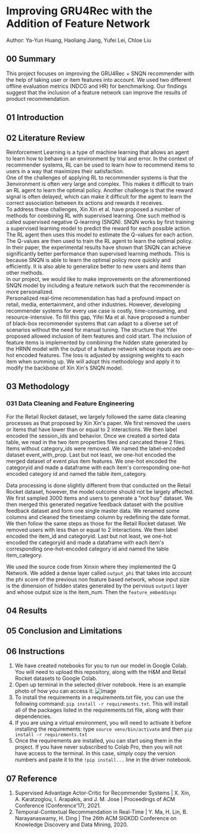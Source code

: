 # Improving GRU4Rec with the Addition of Feature Network
Author: Ya-Yun Huang, Haoliang Jiang, Yufei Lei, Chloe Liu
## 00 Summary
This project focuses on improving the GRU4Rec + SNQN recommender with the help of taking user or item features into account. We used two different offline evaluation metrics (NDCG and HR) for benchmarking. Our findings suggest that the inclusion of a feature network can improve the results of product recommendation. 
## 01 Introduction
## 02 Literature Review
Reinforcement Learning is a type of machine learning that allows an agent to learn how to behave in an environment by trial and error. In the context of recommender systems, RL can be used to learn how to recommend items to users in a way that maximizes their satisfaction.  
One of the challenges of applying RL to recommender systems is that the 3environment is often very large and complex. This makes it difficult to train an RL agent to learn the optimal policy. Another challenge is that the reward signal is often delayed, which can make it difficult for the agent to learn the correct association between its actions and rewards it receives.  
To address these challenges, Xin Xin et al. have proposed a number of methods for combining RL with supervised learning. One such method is called supervised negative Q-learning (SNQN). SNQN works by first training a supervised learning model to predict the reward for each possible action. The RL agent then uses this model to estimate the Q-values for each action. The Q-values are then used to train the RL agent to learn the optimal policy. In their paper, the experimental results have shown that SNQN can achieve significantly better performance than supervised learning methods. This is because SNQN is able to learn the optimal policy more quickly and efficiently. It is also able to generalize better to new users and items than other methods.  
In our project, we would like to make improvements on the aforementioned SNQN model by including a feature network such that the recommender is more personalized.  
Personalized real-time recommendation has had a profound impact on retail, media, entertainment, and other industries. However, developing recommender systems for every use case is costly, time-consuming, and resource-intensive. To fill this gap, Yifei Ma et al. have proposed a number of black-box recommender systems that can adapt to a diverse set of scenarios without the need for manual tuning. The structure that Yifei proposed allowed inclusion of item features and cold start. The inclusion of feature items is implemented by combining the hidden state generated by the HRNN model with the output of a feature network whose inputs are one-hot encoded features. The loss is adjusted by assigning weights to each item when summing up. We will adopt this methodology and apply it to modify the backbone of Xin Xin's SNQN model.
## 03 Methodology
### 031 Data Cleaning and Feature Engineering
For the Retail Rocket dataset, we largely followed the same data cleaning processes as that proposed by Xin Xin's paper. We first removed the users or items that have lower than or equal to 2 interactions. We then label encoded the session_ids and behavior. Once we created a sorted data table, we read in the two item properties files and cancated these 2 files. Items without category_ids were removed. We named the label-encoded dataset event_with_prop. Last but not least, we one-hot encoded the merged dataset of event plus item features. We one-hot encoded the categoryid and made a dataframe with each item's corresponding one-hot encoded category id and named the table item_category.  

Data processing is done slightly different from that conducted on the Retail Rocket dataset, however, the model outcome should not be largely affected. We first sampled 3000 items and users to generate a "not buy" dataset. We then merged this generated negative feedback dataset with the positive feedback dataset and form one single master data. We renamed some columns and cleaned the timestamp column by redefining the date format. We then follow the same steps as those for the Retail Rocket dataset. We removed users with less than or equal to 2 interactions. We then label encoded the item_id and categoryid. Last but not least, we one-hot encoded the categoryid and made a dataframe with each item's corresponding one-hot-encoded category id and named the table item_category.  

We used the source code from Xinxin where they implemented the Q Network. We added a dense layer called `output_phi` that takes into account the phi score of the previous non feature based network, whose input size is the dimension of hidden states generated by the pervious `output1` layer and whose output size is the item_num. Then the `feature_embeddings` 
## 04 Results
## 05 Conclusion and Limitations
## 06 Instructions
1. We have created notebooks for you to run our model in Google Colab. You will need to upload this repository, along with the H&M and Retail Rocket datasets to Google Colab.
2. Open up terminal in the selected driver notebook. Here is an example photo of how you can access it: ![image](https://user-images.githubusercontent.com/90075179/236083065-e42fad95-ac6f-4b74-9651-c3de9728d20a.png)
3. To install the requirements in a requirements.txt file, you can use the following command: `pip install -r requirements.txt`. This will install all of the packages listed in the requirements.txt file, along with their dependencies.
4. If you are using a virtual environment, you will need to activate it before installing the requirements: type `source venv/bin/activate` and then `pip install -r requirements.txt`
5. Once the requirements are installed, you can start using them in the project. If you have never subscribed to Colab Pro, then you will not have access to the terminal. In this case, simply copy the version numbers and paste it to the `!pip install...` line in the driver notebook. 
## 07 Reference
1. Supervised Advantage Actor-Critic for Recommender Systems | X. Xin, A. Karatzoglou, I. Arapakis, and J. M. Jose | Proceedings of ACM Conference (Conference’17), 2021.  
2. Temporal-Contextual Recommendation in Real-Time | Y. Ma, H. Lin, B. Narayanaswamy, H. Ding | The 26th ACM SIGKDD Conference on Knowledge Discovery and Data Mining, 2020.
